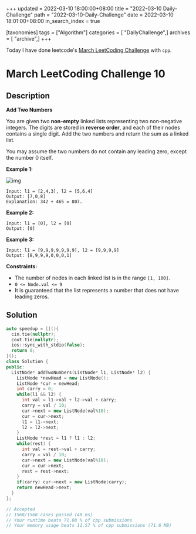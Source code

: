 +++
updated = 2022-03-10 18:00:00+08:00
title = "2022-03-10 Daily-Challenge"
path = "2022-03-10-Daily-Challenge"
date = 2022-03-10 18:01:00+08:00
in_search_index = true

[taxonomies]
tags = ["Algorithm"]
categories = [ "DailyChallenge",]
archives = [ "archive",]
+++

Today I have done leetcode's [March LeetCoding Challenge](https://leetcode.com/problems/add-two-numbers/) with `cpp`.

<!-- more -->

# March LeetCoding Challenge 10

## Description

**Add Two Numbers**

You are given two **non-empty** linked lists representing two non-negative integers. The digits are stored in **reverse order**, and each of their nodes contains a single digit. Add the two numbers and return the sum as a linked list.

You may assume the two numbers do not contain any leading zero, except the number 0 itself.

 

**Example 1:**

![img](https://assets.leetcode.com/uploads/2020/10/02/addtwonumber1.jpg)

```
Input: l1 = [2,4,3], l2 = [5,6,4]
Output: [7,0,8]
Explanation: 342 + 465 = 807.
```

**Example 2:**

```
Input: l1 = [0], l2 = [0]
Output: [0]
```

**Example 3:**

```
Input: l1 = [9,9,9,9,9,9,9], l2 = [9,9,9,9]
Output: [8,9,9,9,0,0,0,1]
```

 

**Constraints:**

- The number of nodes in each linked list is in the range `[1, 100]`.
- `0 <= Node.val <= 9`
- It is guaranteed that the list represents a number that does not have leading zeros.

## Solution

``` cpp
auto speedup = [](){
  cin.tie(nullptr);
  cout.tie(nullptr);
  ios::sync_with_stdio(false);
  return 0;
}();
class Solution {
public:
  ListNode* addTwoNumbers(ListNode* l1, ListNode* l2) {
    ListNode *newHead = new ListNode();
    ListNode *cur = newHead;
    int carry = 0;
    while(l1 && l2) {
      int val = l1->val + l2->val + carry;
      carry = val / 10;
      cur->next = new ListNode(val%10);
      cur = cur->next;
      l1 = l1->next;
      l2 = l2->next;
    }
    ListNode *rest = l1 ? l1 : l2;
    while(rest) {
      int val = rest->val + carry;
      carry = val / 10;
      cur->next = new ListNode(val%10);
      cur = cur->next;
      rest = rest->next;
    }
    if(carry) cur->next = new ListNode(carry);
    return newHead->next;
  }
};

// Accepted
// 1568/1568 cases passed (40 ms)
// Your runtime beats 71.08 % of cpp submissions
// Your memory usage beats 11.57 % of cpp submissions (71.6 MB)

```
